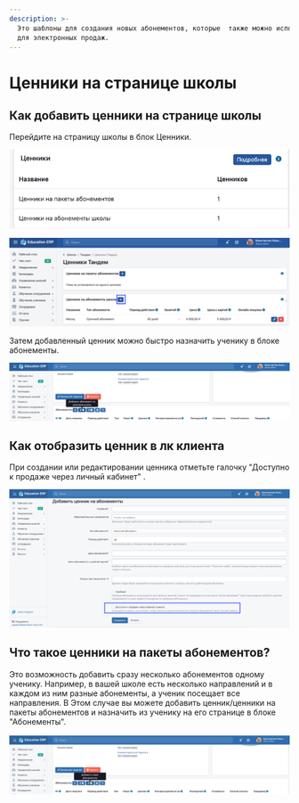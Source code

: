 ```yaml
---
description: >-
  Это шаблоны для создания новых абонементов, которые  также можно использовать
  для электронных продаж.
---
```


# Ценники на странице школы

## Как добавить ценники на странице школы

Перейдите на страницу школы в блок Ценники.

&#x20;

![](<../../.gitbook/assets/image (2) (1) (1) (1) (1) (1) (1) (1) (1) (1) (1) (1) (1).png>)

![](<../../.gitbook/assets/image (1) (1) (1) (1) (1) (1) (1) (1) (1) (1) (1) (1) (1) (1) (1) (1).png>)

Затем добавленный ценник можно быстро назначить ученику в блоке абонементы.&#x20;

![](<../../.gitbook/assets/image (11) (1) (1).png>)

## Как отобразить ценник в лк клиента

При создании или редактировании ценника отметьте галочку  "Доступно к продаже через личный кабинет" .

![](<../../.gitbook/assets/image (9) (1) (1).png>)



## Что такое ценники на пакеты абонементов?&#x20;

Это возможность добавить сразу несколько абонементов одному ученику. Например, в вашей школе есть несколько направлений и в каждом из ним разные абонементы, а ученик посещает все направления. В Этом случае вы можете добавить ценник/ценники на пакеты абонементов  и назначить из ученику на его странице в блоке "Абонементы".

![](<../../.gitbook/assets/image (10) (1) (1).png>)
